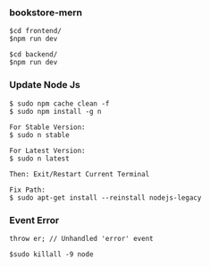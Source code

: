 ### bookstore-mern
```
$cd frontend/
$npm run dev
```
```
$cd backend/
$npm run dev
```
### Update Node Js
```
$ sudo npm cache clean -f
$ sudo npm install -g n

For Stable Version:
$ sudo n stable

For Latest Version:
$ sudo n latest

Then: Exit/Restart Current Terminal 

Fix Path:
$ sudo apt-get install --reinstall nodejs-legacy

```
### Event Error
```
throw er; // Unhandled 'error' event

$sudo killall -9 node
```
